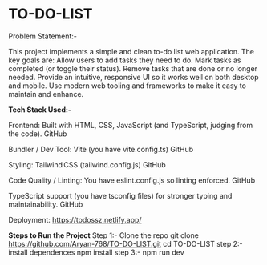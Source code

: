 # TO-DO-LIST
Problem Statement:-

This project implements a simple and clean to-do list web application. The key goals are:
Allow users to add tasks they need to do.
Mark tasks as completed (or toggle their status).
Remove tasks that are done or no longer needed.
Provide an intuitive, responsive UI so it works well on both desktop and mobile.
Use modern web tooling and frameworks to make it easy to maintain and enhance.

**Tech Stack Used:-**

Frontend: Built with HTML, CSS, JavaScript (and TypeScript, judging from the code). 
GitHub

Bundler / Dev Tool: Vite (you have vite.config.ts) 
GitHub

Styling: Tailwind CSS (tailwind.config.js) 
GitHub

Code Quality / Linting: You have eslint.config.js so linting enforced. 
GitHub

TypeScript support (you have tsconfig files) for stronger typing and maintainability. 
GitHub

Deployment: https://todossz.netlify.app/

**Steps to Run the Project**
Step 1:- Clone the repo
git clone https://github.com/Aryan-768/TO-DO-LIST.git
cd TO-DO-LIST
step 2:- install dependences
npm install
step 3:- npm run dev
